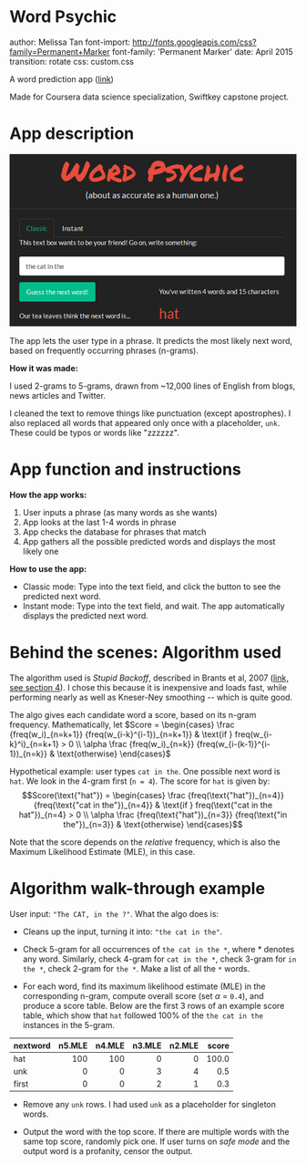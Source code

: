 Word Psychic
========================================================
author: Melissa Tan
font-import: http://fonts.googleapis.com/css?family=Permanent+Marker
font-family: 'Permanent Marker'
date: April 2015
transition: rotate
css: custom.css

A word prediction app ([link](http://melissatan.shinyapps.io/word_psychic))

Made for Coursera data science specialization, Swiftkey capstone project.

App description
========================================================
![App screenshot](app.png)

The app lets the user type in a phrase. It predicts
the most likely next word, based on frequently
occurring phrases (n-grams).

__How it was made:__

I used 2-grams to 5-grams,
drawn from ~12,000 lines of English from blogs, news articles and Twitter.

I cleaned the text to remove things like punctuation (except apostrophes).
I also replaced all words that appeared only once
with a placeholder, `unk`. These could be typos or words like "zzzzzz".


App function and instructions
========================================================
__How the app works:__

1. User inputs a phrase (as many words as she wants)
2. App looks at the last 1-4 words in phrase
3. App checks the database for phrases that match
4. App gathers all the possible predicted words and displays
the most likely one

__How to use the app:__

* Classic mode: Type into the text field, and click the button
to see the predicted next word.
* Instant mode: Type into the text field, and wait. The app
automatically displays the predicted next word.

Behind the scenes: Algorithm used
========================================================
The algorithm used is _Stupid Backoff_, described in Brants et al, 2007 ([link, see section 4](http://www.aclweb.org/anthology/D07-1090.pdf)).
I chose this because it is inexpensive and loads fast, while
performing nearly as well as Kneser-Ney smoothing -- which is quite good.

The algo gives each candidate word a score, based on its n-gram frequency.
Mathematically, let
$Score = \begin{cases} \frac {freq(w_i)_{n=k+1}} {freq(w_{i-k}^{i-1})_{n=k+1}} & \text{if } freq(w_{i-k}^i)_{n=k+1} > 0 \\ \alpha \frac {freq(w_i)_{n=k}} {freq(w_{i-(k-1)}^{i-1})_{n=k}} & \text{otherwise} \end{cases}$

Hypothetical example: user types `cat in the`. One possible next word is `hat`.
We look in the 4-gram first (`n = 4`). The score for `hat` is given by:
$$Score(\text{"hat"}) = \begin{cases} \frac {freq(\text{"hat"})_{n=4}} {freq(\text{"cat in the"})_{n=4}} & \text{if } freq(\text{"cat in the hat"})_{n=4} > 0 \\ \alpha \frac {freq(\text{"hat"})_{n=3}} {freq(\text{"in the"})_{n=3}} & \text{otherwise} \end{cases}$$

Note that the score depends on the _relative_ frequency, which is
also the Maximum Likelihood Estimate (MLE), in this case.

Algorithm walk-through example
========================================================

User input: `"The CAT, in the ?"`. What the algo does is:

* Cleans up the input, turning it into: `"the cat in the"`.

* Check 5-gram for all occurrences of `the cat in the *`, where * denotes
any word. Similarly, check 4-gram for `cat in the *`,
check 3-gram for `in the *`,
check 2-gram for `the *`. Make a list of all the `*` words.

* For each word, find its maximum likelihood estimate (MLE) in the
corresponding n-gram,
compute overall score (set $\alpha$ = `0.4`), and produce a score table.
Below are
the first 3 rows of an example score table, which show that `hat`
followed 100% of the `the cat in the` instances in the 5-gram.


|nextword | n5.MLE| n4.MLE| n3.MLE| n2.MLE| score|
|:--------|------:|------:|------:|------:|-----:|
|hat      |    100|    100|      0|      0| 100.0|
|unk      |      0|      0|      3|      4|   0.5|
|first    |      0|      0|      2|      1|   0.3|

* Remove any `unk` rows. I had used `unk` as a placeholder for singleton words.

* Output the word with the top score. If there are multiple
words with the same top score, randomly pick one. If user turns on
_safe mode_ and the output word is a profanity, censor the output.

